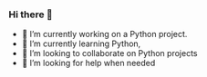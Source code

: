 ### Hi there 👋

<!--
**Nafis28/nafis28** is a ✨ _special_ ✨ repository because its `README.md` (this file) appears on your GitHub profile.
-->


- 🔭 I’m currently working on a Python project.
- 🌱 I’m currently learning Python, 
- 👯 I’m looking to collaborate on Python projects
- 🤔 I’m looking for help when needed

